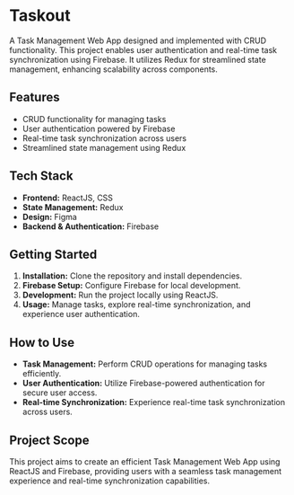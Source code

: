 # Taskout

A Task Management Web App designed and implemented with CRUD functionality. This project enables user authentication and real-time task synchronization using Firebase. It utilizes Redux for streamlined state management, enhancing scalability across components.

## Features

- CRUD functionality for managing tasks
- User authentication powered by Firebase
- Real-time task synchronization across users
- Streamlined state management using Redux

## Tech Stack

- **Frontend:** ReactJS, CSS
- **State Management:** Redux
- **Design:** Figma
- **Backend & Authentication:** Firebase

## Getting Started

1. **Installation:** Clone the repository and install dependencies.
2. **Firebase Setup:** Configure Firebase for local development.
3. **Development:** Run the project locally using ReactJS.
4. **Usage:** Manage tasks, explore real-time synchronization, and experience user authentication.

## How to Use

- **Task Management:** Perform CRUD operations for managing tasks efficiently.
- **User Authentication:** Utilize Firebase-powered authentication for secure user access.
- **Real-time Synchronization:** Experience real-time task synchronization across users.

## Project Scope

This project aims to create an efficient Task Management Web App using ReactJS and Firebase, providing users with a seamless task management experience and real-time synchronization capabilities.
